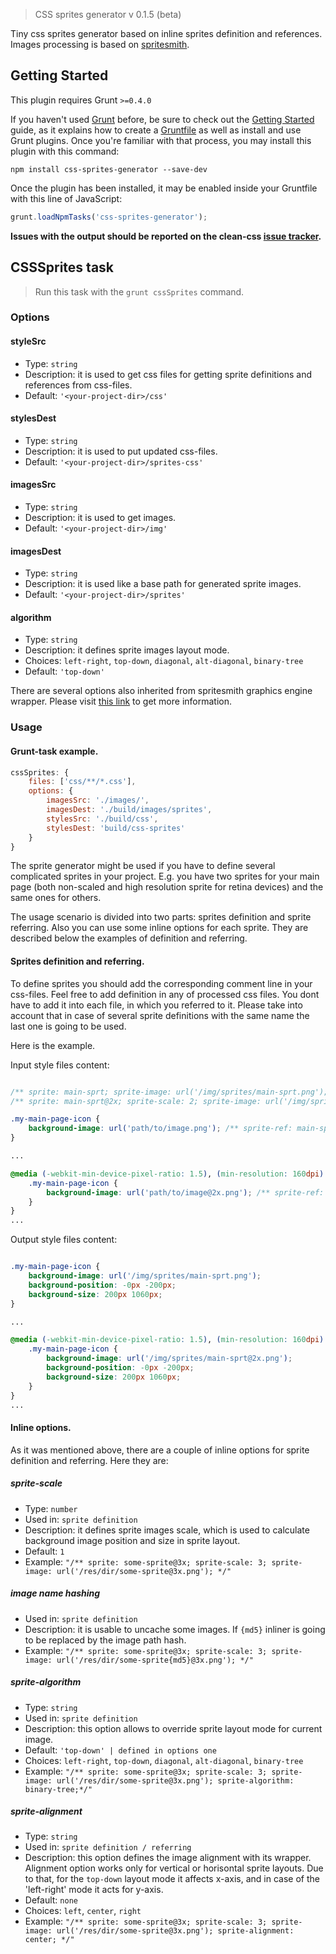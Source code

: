 > CSS sprites generator v 0.1.5 (beta)

Tiny css sprites generator based on inline sprites definition and references. Images processing is based on [spritesmith](https://github.com/Ensighten/spritesmith).

## Getting Started
This plugin requires Grunt `>=0.4.0`

If you haven't used [Grunt](http://gruntjs.com/) before, be sure to check out the [Getting Started](http://gruntjs.com/getting-started) guide, as it explains how to create a [Gruntfile](http://gruntjs.com/sample-gruntfile) as well as install and use Grunt plugins. Once you're familiar with that process, you may install this plugin with this command:

```shell
npm install css-sprites-generator --save-dev
```

Once the plugin has been installed, it may be enabled inside your Gruntfile with this line of JavaScript:

```js
grunt.loadNpmTasks('css-sprites-generator');
```

**Issues with the output should be reported on the clean-css [issue tracker](https://github.com/cheshirsky/css-sprites/issues).**


## CSSSprites task
> Run this task with the `grunt cssSprites` command.

### Options

#### styleSrc

- Type: `string`
- Description: it is used to get css files for getting sprite definitions and references from css-files.
- Default: `'<your-project-dir>/css'`

#### stylesDest

- Type: `string`
- Description: it is used to put updated css-files.
- Default: `'<your-project-dir>/sprites-css'`

#### imagesSrc

- Type: `string`
- Description: it is used to get images.
- Default: `'<your-project-dir>/img'`

#### imagesDest

- Type: `string`
- Description: it is used like a base path for generated sprite images.
- Default: `'<your-project-dir>/sprites'`

#### algorithm

- Type: `string`
- Description: it defines sprite images layout mode.
- Choices: `left-right`, `top-down`, `diagonal`, `alt-diagonal`, `binary-tree` 
- Default: `'top-down'`


There are several options also inherited from spritesmith graphics engine wrapper. Please visit [this link](https://github.com/Ensighten/spritesmith) to get more information.


### Usage

#### Grunt-task example.

```js
cssSprites: {
    files: ['css/**/*.css'],
    options: {
        imagesSrc: './images/',
        imagesDest: './build/images/sprites',
        stylesSrc: './build/css',
        stylesDest: 'build/css-sprites'
    }
}
```

The sprite generator might be used if you have to define several complicated sprites in your project. E.g. you have two sprites for your main page (both non-scaled and high resolution sprite for retina devices) and the same ones for others.

The usage scenario is divided into two parts: sprites definition and sprite referring. Also you can use some inline options for each sprite. They are described below the examples of definition and referring.

#### Sprites definition and referring.

To define sprites you should add the corresponding comment line in your css-files. Feel free to add definition in any of processed css files. You dont have to add it into each file, in which you referred to it. Please take into account that in case of several sprite definitions with the same name the last one is going to be used.

Here is the example.

Input style files content:

```css

/** sprite: main-sprt; sprite-image: url('/img/sprites/main-sprt.png'); */
/** sprite: main-sprt@2x; sprite-scale: 2; sprite-image: url('/img/sprites/main-sprt@2x.png'); */

.my-main-page-icon {
	background-image: url('path/to/image.png'); /** sprite-ref: main-sprt; */
}

...

@media (-webkit-min-device-pixel-ratio: 1.5), (min-resolution: 160dpi) {
	.my-main-page-icon {
		background-image: url('path/to/image@2x.png'); /** sprite-ref: main-sprt@2x; */
	}
}
...

```

Output style files content:

```css

.my-main-page-icon {
	background-image: url('/img/sprites/main-sprt.png');
	background-position: -0px -200px;
	background-size: 200px 1060px;
}

...

@media (-webkit-min-device-pixel-ratio: 1.5), (min-resolution: 160dpi) {
	.my-main-page-icon {
		background-image: url('/img/sprites/main-sprt@2x.png');
		background-position: -0px -200px;
		background-size: 200px 1060px;
	}
}
...

```

#### Inline options.

As it was mentioned above, there are a couple of inline options for sprite definition and referring. Here they are:

##### sprite-scale

- Type: `number`
- Used in: `sprite definition`
- Description: it defines sprite images scale, which is used to calculate background image position and size in sprite layout. 
- Default: `1`
- Example: `"/** sprite: some-sprite@3x; sprite-scale: 3; sprite-image: url('/res/dir/some-sprite@3x.png'); */"`

##### image name hashing

- Used in: `sprite definition`
- Description: it is usable to uncache some images. If `{md5}` inliner is going to be replaced by the image path hash.
- Example: `"/** sprite: some-sprite@3x; sprite-scale: 3; sprite-image: url('/res/dir/some-sprite{md5}@3x.png'); */"`

##### sprite-algorithm

- Type: `string`
- Used in: `sprite definition`
- Description: this option allows to override sprite layout mode for current image.
- Default: `'top-down' | defined in options one`
- Choices: `left-right`, `top-down`, `diagonal`, `alt-diagonal`, `binary-tree`
- Example: `"/** sprite: some-sprite@3x; sprite-scale: 3; sprite-image: url('/res/dir/some-sprite@3x.png'); sprite-algorithm: binary-tree;*/"`


##### sprite-alignment

- Type: `string`
- Used in: `sprite definition / referring`
- Description: this option defines the image alignment with its wrapper. Alignment option works only for vertical or horisontal sprite layouts. Due to that, for the `top-down` layout mode it affects x-axis, and in case of the 'left-right' mode it acts for y-axis.
- Default: `none`
- Choices: `left`, `center`, `right`
- Example: `"/** sprite: some-sprite@3x; sprite-scale: 3; sprite-image: url('/res/dir/some-sprite@3x.png'); sprite-alignment: center; */"`

